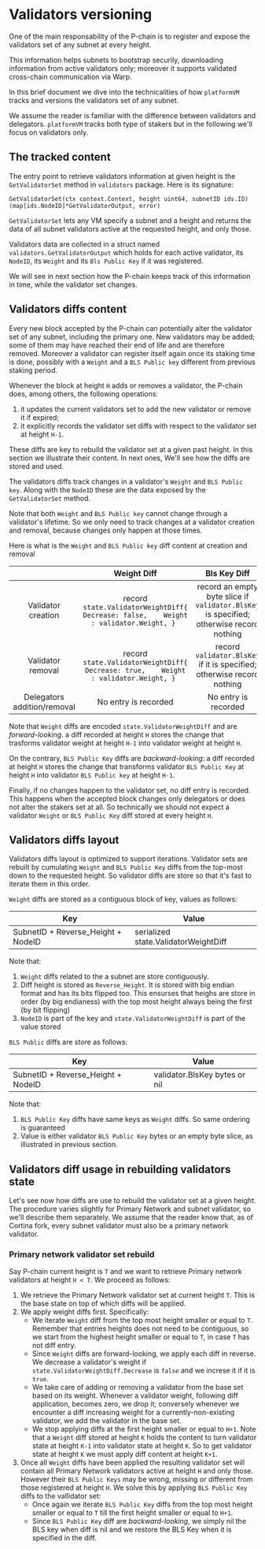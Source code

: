 # Validators versioning

One of the main responsability of the P-chain is to register and expose the validators set of any subnet at every height.

This information helps subnets to bootstrap securily, downloading information from active validators only; moreover it supports validated cross-chain communication via Warp. 

In this brief document we dive into the technicalities of how `platformVM` tracks and versions the validators set of any subnet.

We assume the reader is familiar with the difference between validators and delegators. `platformVM` tracks both type of stakers but in the following we'll focus on validators only.

## The tracked content

The entry point to retrieve validators information at given height is the `GetValidatorSet` method in `validators` package. Here is its signature:
``` golang
GetValidatorSet(ctx context.Context, height uint64, subnetID ids.ID) (map[ids.NodeID]*GetValidatorOutput, error)
```

`GetValidatorSet` lets any VM specify a subnet and a height and returns the data of all subnet validators active at the requested height, and only those.

Validators data are collected in a struct named `validators.GetValidatorOutput`  which holds for each active validator, its `NodeID`, its `Weight` and its `Bls Public Key` if it was registered.

We will see in next section how the P-chain keeps track of this information in time, while the validator set changes.

## Validators diffs content

Every new block accepted by the P-chain can potentially alter the validator set of any subnet, including the primary one. New validators may be added; some of them may have reached their end of life and are therefore removed. Moreover a validator can register itself again once its staking time is done, possibly with a `Weight` and a `BLS Public key` different from previous staking period.

Whenever the block at height `H` adds or removes a validator, the P-chain does, among others, the following operations:

1. it updates the current validators set to add the new validator or remove it if expired;
2. it explicitly records the validator set diffs with respect to the validator set at height `H-1`.

These diffs are key to rebuild the validator set at a given past height. In this section we illustrate their content. In next ones, We'll see how the diffs are stored and used.

The validators diffs track changes in a validator's `Weight` and `BLS Public key`. Along with the `NodeID` these are the data exposed by the `GetValidatorSet` method.

Note that both `Weight` and `BLS Public key` cannot change through a validator's lifetime. So we only need to track changes at a validator creation and removal, because changes only happen at those times.

Here is what is the `Weight` and `BLS Public key` diff content at creation and removal 

|                             |                                           Weight Diff                                          |                                       Bls Key Diff                                      |
|:---------------------------:|:----------------------------------------------------------------------------------------------:|:---------------------------------------------------------------------------------------:|
|      Validator creation     | record ``` state.ValidatorWeightDiff{    Decrease: false,    Weight : validator.Weight, }  ``` | record an empty byte slice if `validator.BlsKey` is specified; otherwise record nothing |
|      Validator removal      | record ``` state.ValidatorWeightDiff{    Decrease: true,    Weight : validator.Weight, }  ```  | record `validator.BlsKey` if it is specified; otherwise record nothing                  |
| Delegators addition/removal |                                      No entry is recorded                                      |                                   No entry is recorded                                  |

Note that `Weight` diffs are encoded `state.ValidatorWeightDiff` and are *forward-looking*. a diff recorded at height `H` stores the change that trasforms validator weight at height `H-1` into validator weight at height `H`.

On the contrary, `BLS Public Key` diffs are *backward-looking*: a diff recorded at height `H` stores the change that transforms validator `BLS Public Key` at height `H` into validator `BLS Public key` at height `H-1`.

Finally, if no changes happen to the validator set, no diff entry is recorded. This happens when the accepted block changes only delegators or does not alter the stakers set at all. So technically we should not expect a validator `Weight` or `BLS Public Key` diff stored at every height `H`.

## Validators diffs layout

Validators diffs layout is optimized to support iterations. Validator sets are rebuilt by cumulating `Weight` and `BLS Public Key` diffs from the top-most down to the requested height. So validator diffs are store so that it's fast to iterate them in this order.

`Weight` diffs are stored as a contiguous block of key, values as follows:

| Key                                | Value                                |
|------------------------------------|--------------------------------------|
| SubnetID + Reverse_Height + NodeID | serialized state.ValidatorWeightDiff |

Note that:

1. `Weight` diffs related to the a subnet are store contiguously.
2. Diff height is stored as `Reverse_Height`. It is stored with big endian format and has its bits flipped too. This ensurses that heighs are store in order (by big endianess) with the top most height always being the first (by bit flipping)
3. `NodeID` is part of the key and `state.ValidatorWeightDiff` is part of the value stored

`BLS Public` diffs are store as follows:

| Key                                | Value                         |
|------------------------------------|-------------------------------|
| SubnetID + Reverse_Height + NodeID | validator.BlsKey bytes or nil |

Note that:

1. `BLS Public Key` diffs have same keys as `Weight` diffs. So same ordering is guaranteed
2. Value is either validator `BLS Public Key` bytes or an empty byte slice, as illustrated in previous section.

## Validators diff usage in rebuilding validators state

Let's see now how diffs are use to rebuild the validator set at a given height. The procedure varies slightly for Primary Network and subnet validator, so we'll describe them separately.
We assume that the reader know that, as of Cortina fork, every subnet validator must also be a primary network validator.

### Primary network validator set rebuild

Say P-chain current height is `T` and we want to retrieve Primary network validators at height `H < T`. We proceed as follows:

1. We retrieve the Primary Network validator set at current height `T`. This is the base state on top of which diffs will be applied.
2. We apply weight diffs first. Specifically:
   -  We iterate `Weight` diff from the top most height smaller or equal to `T`. Remember that entries heights does not need to be contiguous, so we start from the highest height smaller or equal to `T`, in case `T` has not diff entry.
   -  Since `Weight` diffs are forward-looking, we apply each diff in reverse. We decrease a validator's weight if `state.ValidatorWeightDiff.Decrease` is `false` and we increse it if it is `true`.
   - We take care of adding or removing a validator from the base set based on its weight. Whenever a validator weight, following diff application, becomes zero, we drop it; conversely whenever we encounter a diff increasing weight for a currently-non-existing validator, we add the validator in the base set.
   -  We stop applying diffs at the first height smaller or equal to `H+1`. Note that a `Weight` diff stored at height `K` holds the content to turn validator state at height `K-1` into validator state at height `K`. So to get validator state at height `K` we must apply diff content at height `K+1`.
3. Once all `Weight` diffs have been applied the resulting validator set will contain all Primary Network validators active at height `H` and only those. However their `BLS Public Keys` may be wrong, missing or different from those registered at height `H`. We solve this by applying `BLS Public Key` diffs to the vallidator set:
   - Once again we iterate `BLS Public Key` diffs from the top most height smaller or equal to `T` till the first height smaller or equal to `H+1`.
   - Since `BLS Public Key` diff are *backward-looking*, we simply nil the BLS key when diff is nil and we restore the BLS Key when it is specified in the diff. 